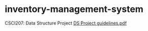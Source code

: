 # inventory-management-system
CSCI207: Data Structure Project
[DS Project guidelines.pdf](https://github.com/FH-N/inventory-management-system/files/14432126/DS.Project.guidelines.pdf)
